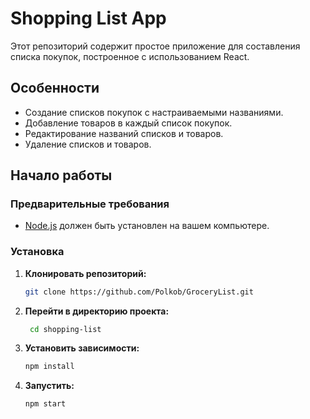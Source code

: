 # Shopping List App

Этот репозиторий содержит простое приложение для составления списка покупок, построенное с использованием React.

## Особенности

- Создание списков покупок с настраиваемыми названиями.
- Добавление товаров в каждый список покупок.
- Редактирование названий списков и товаров.
- Удаление списков и товаров.

## Начало работы

### Предварительные требования

- [Node.js](https://nodejs.org/) должен быть установлен на вашем компьютере.

### Установка

1. **Клонировать репозиторий:**

   ```bash
   git clone https://github.com/Polkob/GroceryList.git
2. **Перейти в директорию проекта:**

   ```bash
    cd shopping-list
3. **Установить зависимости:**
   ```bash
   npm install

4. **Запустить:**
   ```bash
   npm start
